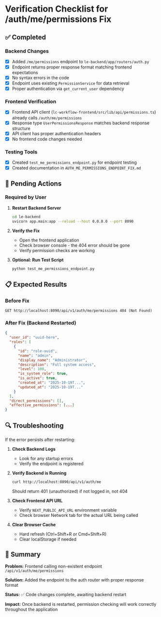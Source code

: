 # Verification Checklist for /auth/me/permissions Fix

## ✅ Completed

### Backend Changes
- [x] Added `/me/permissions` endpoint to `le-backend/app/routers/auth.py`
- [x] Endpoint returns proper response format matching frontend expectations
- [x] No syntax errors in the code
- [x] Endpoint uses existing `PermissionService` for data retrieval
- [x] Proper authentication via `get_current_user` dependency

### Frontend Verification
- [x] Frontend API client (`lc-workflow-frontend/src/lib/api/permissions.ts`) already calls `/auth/me/permissions`
- [x] Response type `UserPermissionsResponse` matches backend response structure
- [x] API client has proper authentication headers
- [x] No frontend code changes needed

### Testing Tools
- [x] Created `test_me_permissions_endpoint.py` for endpoint testing
- [x] Created documentation in `AUTH_ME_PERMISSIONS_ENDPOINT_FIX.md`

## 🔄 Pending Actions

### Required by User
1. **Restart Backend Server**
   ```bash
   cd le-backend
   uvicorn app.main:app --reload --host 0.0.0.0 --port 8090
   ```

2. **Verify the Fix**
   - Open the frontend application
   - Check browser console - the 404 error should be gone
   - Verify permission checks are working

3. **Optional: Run Test Script**
   ```bash
   python test_me_permissions_endpoint.py
   ```

## 📋 Expected Results

### Before Fix
```
GET http://localhost:8090/api/v1/auth/me/permissions 404 (Not Found)
```

### After Fix (Backend Restarted)
```json
{
  "user_id": "uuid-here",
  "roles": [
    {
      "id": "role-uuid",
      "name": "admin",
      "display_name": "Administrator",
      "description": "Full system access",
      "level": 100,
      "is_system_role": true,
      "is_active": true,
      "created_at": "2025-10-19T...",
      "updated_at": "2025-10-19T..."
    }
  ],
  "direct_permissions": [],
  "effective_permissions": [...]
}
```

## 🔍 Troubleshooting

If the error persists after restarting:

1. **Check Backend Logs**
   - Look for any startup errors
   - Verify the endpoint is registered

2. **Verify Backend is Running**
   ```bash
   curl http://localhost:8090/api/v1/auth/me
   ```
   Should return 401 (unauthorized) if not logged in, not 404

3. **Check Frontend API URL**
   - Verify `NEXT_PUBLIC_API_URL` environment variable
   - Check browser Network tab for the actual URL being called

4. **Clear Browser Cache**
   - Hard refresh (Ctrl+Shift+R or Cmd+Shift+R)
   - Clear localStorage if needed

## 📝 Summary

**Problem:** Frontend calling non-existent endpoint `/api/v1/auth/me/permissions`

**Solution:** Added the endpoint to the auth router with proper response format

**Status:** ✅ Code changes complete, awaiting backend restart

**Impact:** Once backend is restarted, permission checking will work correctly throughout the application
